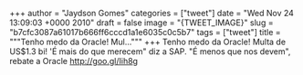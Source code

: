 
+++
author = "Jaydson Gomes"
categories = ["tweet"]
date = "Wed Nov 24 13:09:03 +0000 2010"
draft = false
image = "{TWEET_IMAGE}"
slug = "b7cfc3087a61017b666ff6cccd1a1e6035c0c5b7"
tags = ["tweet"]
title = """Tenho medo da Oracle! Mul..."""
+++
Tenho medo da Oracle! Multa de US$1.3 bi! 'É mais do que merecem" diz a SAP. "É menos que nos devem", rebate a Oracle http://goo.gl/Iih8g

